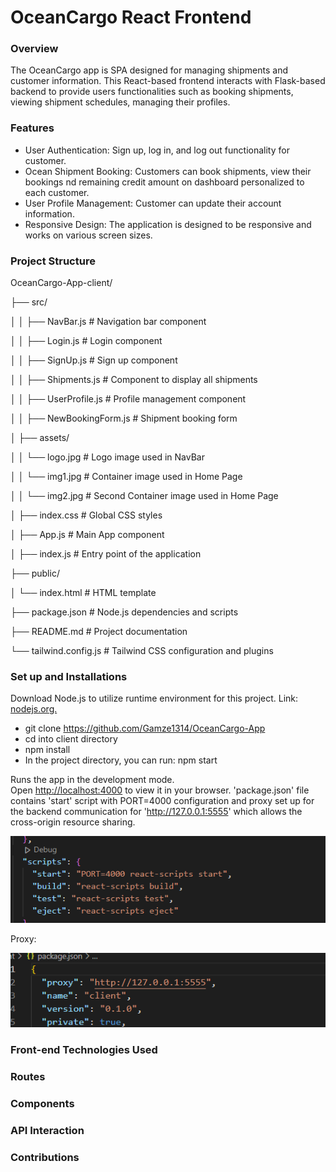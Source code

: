 # OceanCargo React Frontend

### Overview

The OceanCargo app is SPA designed for managing shipments and customer information. This React-based frontend interacts with Flask-based backend to provide users functionalities such as booking shipments, viewing shipment schedules, managing their profiles.

### Features

- User Authentication: Sign up, log in, and log out functionality for customer.
- Ocean Shipment Booking: Customers can book shipments, view their bookings nd remaining credit amount on dashboard personalized to each customer.
- User Profile Management: Customer can update their account information.
- Responsive Design: The application is designed to be responsive and works on various screen sizes.

### Project Structure 

OceanCargo-App-client/

├── src/

│   │   ├── NavBar.js          # Navigation bar component

│   │   ├── Login.js           # Login component

│   │   ├── SignUp.js          # Sign up component

│   │   ├── Shipments.js       # Component to display all shipments

│   │   ├── UserProfile.js      # Profile management component

│   │   ├── NewBookingForm.js     # Shipment booking form

│   ├── assets/

│   │   └── logo.jpg           # Logo image used in NavBar

│   │   └── img1.jpg           # Container image used in Home Page

│   │   └── img2.jpg           # Second Container image used in Home Page

│   ├── index.css              # Global CSS styles

│   ├── App.js                 # Main App component

│   ├── index.js               # Entry point of the application

├── public/

│   └── index.html             # HTML template

├── package.json               # Node.js dependencies and scripts

├── README.md                  # Project documentation

└── tailwind.config.js          # Tailwind CSS configuration and plugins


### Set up and Installations

Download Node.js to utilize runtime environment for this project. Link: [nodejs.org.](https://nodejs.org/en) 

- git clone https://github.com/Gamze1314/OceanCargo-App 
- cd into client directory
- npm install 
- In the project directory, you can run: npm start

Runs the app in the development mode.\
Open [http://localhost:4000](http://localhost:4000) to view it in your browser. 'package.json' file contains 'start' script with PORT=4000 configuration and proxy set up for the backend communication for 'http://127.0.0.1:5555' which allows the cross-origin resource sharing.

![alt text](image.png)


Proxy:

![alt text](image-1.png)

### Front-end Technologies Used


### Routes


### Components


### API Interaction


### Contributions

